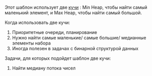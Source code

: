  Этот шаблон использует две [кучи](Heap) : Min Heap, чтобы найти самый маленький элемент, и Max Heap, чтобы найти самый большой.

Когда использовать две кучи:
1. Приоритетные очереди, планирование
2. Нужно найти самые маленькие/ самые большие/ медианные элементы набора
3. Иногда полезен в задачах с бинарной структурой данных

Задачи, для которых подойдет шаблон две кучи:
1. Найти медиану потока чисел